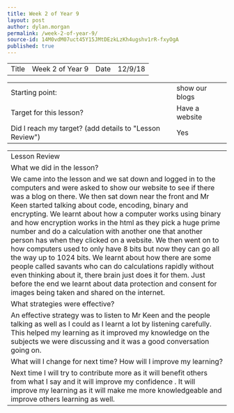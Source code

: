 ```yaml
---
title: Week 2 of Year 9
layout: post
author: dylan.morgan
permalink: /week-2-of-year-9/
source-id: 14M0vdM07uct45Y15JMtDEzkLzKh4ugshv1rR-fxyOgA
published: true
---
```

<table>
  <tr>
    <td>Title</td>
    <td>Week 2 of Year 9</td>
    <td>Date</td>
    <td>12/9/18</td>
  </tr>
</table>


<table>
  <tr>
    <td>Starting point:</td>
    <td>show our blogs</td>
  </tr>
  <tr>
    <td>Target for this lesson?</td>
    <td>Have a website</td>
  </tr>
  <tr>
    <td>Did I reach my target? 
(add details to "Lesson Review")</td>
    <td>Yes</td>
  </tr>
</table>


<table>
  <tr>
    <td>Lesson Review</td>
  </tr>
  <tr>
    <td>What we did in the lesson?</td>
  </tr>
  <tr>
    <td>We came into the lesson and we sat down and logged in to the computers and were asked to show our website to see if there was a blog on there. We then sat down near the front and Mr Keen started talking about code, encoding, binary and encrypting. We learnt about how a computer works using binary and how encryption works in the html as they pick a huge prime number and do a calculation with another one that another person has when they clicked on a website. We then went on to how computers used to only have 8 bits but now they can go all the way up to 1024 bits. We learnt about how there are some people called savants who can do calculations rapidly without even thinking about it, there brain just does it for them. Just before the end we learnt about data protection and consent for images being taken and shared on the internet.</td>
  </tr>
  <tr>
    <td>What strategies were effective?</td>
  </tr>
  <tr>
    <td>An effective strategy was to listen to Mr Keen and the people talking as well as I could as I learnt a lot by listening carefully. This helped my learning as it improved my knowledge on the subjects we were discussing and it was a good conversation going on.</td>
  </tr>
  <tr>
    <td>What will I change for next time? How will I improve my learning?</td>
  </tr>
  <tr>
    <td>Next time I will try to contribute more as it will benefit others from what I say and it will improve my confidence . It will improve my learning as it will make me more knowledgeable and improve others learning as well.</td>
  </tr>
</table>


